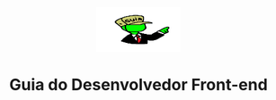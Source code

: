 <p align="center">
  <a href="https://github.com/arthurspk/guiadofrontend">
    <img src="./images/guia.png" alt="Guia do Desenvolvedor Front-end" width="150" height="80">
  </a>
  <h1 align="center">Guia do Desenvolvedor Front-end</h1>
</p>
